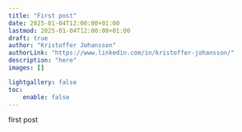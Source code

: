 ```yaml
---
title: "First post"
date: 2025-01-04T12:00:00+01:00
lastmod: 2025-01-04T12:00:00+01:00
draft: true
author: "Kristoffer Johansson"
authorLink: "https://www.linkedin.com/in/kristoffer-johansson/"
description: "here"
images: []

lightgallery: false
toc:
    enable: false
---
```


first post
